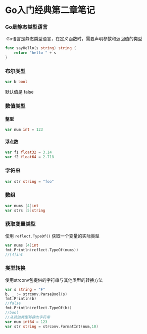 # Go入门经典第二章笔记

### Go是静态类型语言

​		Go语言是静态类型语言，在定义函数时，需要声明参数和返回值的类型

```go
func sayHello(s string) string {
	return "hello " + s
}
```

### 布尔类型

```go
var b bool
```

默认值是 false

### 数值类型

#### 整型

```go
var num int = 123
```

#### 浮点数

```go
var f1 float32 = 3.14
var f2 float64 = 2.718
```

### 字符串

```go
var str string = "foo"
```

### 数组

```go
var nums [4]int
var strs [5]string
```

### 获取变量类型

使用 `reflect.TypeOf()` 获取一个变量的实际类型

```go
var nums [4]int
fmt.Println(reflect.TypeOf(nums))
//[4]int
```

### 类型转换

使用strconv包提供的字符串与其他类型的转换方法

```go
var s string = "F"
b, _ := strconv.ParseBool(s)
fmt.Println(b)
//false
fmt.Println(reflect.TypeOf(b))
//bool
//从其他类型转换为字符串
var num int64 = 123
var str string = strconv.FormatInt(num,10)
```

